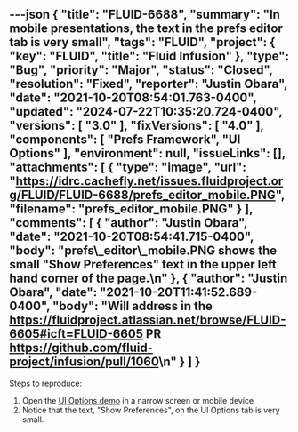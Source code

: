 ---json
{
  "title": "FLUID-6688",
  "summary": "In mobile presentations, the text in the prefs editor tab is very small",
  "tags": "FLUID",
  "project": {
    "key": "FLUID",
    "title": "Fluid Infusion"
  },
  "type": "Bug",
  "priority": "Major",
  "status": "Closed",
  "resolution": "Fixed",
  "reporter": "Justin Obara",
  "date": "2021-10-20T08:54:01.763-0400",
  "updated": "2024-07-22T10:35:20.724-0400",
  "versions": [
    "3.0"
  ],
  "fixVersions": [
    "4.0"
  ],
  "components": [
    "Prefs Framework",
    "UI Options"
  ],
  "environment": null,
  "issueLinks": [],
  "attachments": [
    {
      "type": "image",
      "url": "https://idrc.cachefly.net/issues.fluidproject.org/FLUID/FLUID-6688/prefs_editor_mobile.PNG",
      "filename": "prefs_editor_mobile.PNG"
    }
  ],
  "comments": [
    {
      "author": "Justin Obara",
      "date": "2021-10-20T08:54:41.715-0400",
      "body": "prefs\\_editor\\_mobile.PNG shows the small \"Show Preferences\" text in the upper left hand corner of the page.\n"
    },
    {
      "author": "Justin Obara",
      "date": "2021-10-20T11:41:52.689-0400",
      "body": "Will address in the <https://fluidproject.atlassian.net/browse/FLUID-6605#icft=FLUID-6605> PR <https://github.com/fluid-project/infusion/pull/1060>\n"
    }
  ]
}
---
Steps to reproduce:

1. Open the [UI Options demo](https://build-infusion.fluidproject.org/demos/uioptions/) in a narrow screen or mobile device
2. Notice that the text, "Show Preferences", on the UI Options tab is very small.

        